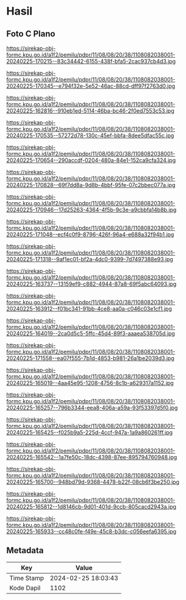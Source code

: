 # Hasil

## Foto C Plano

https://sirekap-obj-formc.kpu.go.id/a1f2/pemilu/pdpr/11/08/08/20/38/1108082038001-20240225-170215--83c34442-6155-438f-bfa5-2cac937cb4d3.jpg

https://sirekap-obj-formc.kpu.go.id/a1f2/pemilu/pdpr/11/08/08/20/38/1108082038001-20240225-170345--e794f32e-5e52-46ac-88cd-dff97f2763d0.jpg

https://sirekap-obj-formc.kpu.go.id/a1f2/pemilu/pdpr/11/08/08/20/38/1108082038001-20240225-162816--910eb1ed-5114-46ba-bc46-2f0ed7553c53.jpg

https://sirekap-obj-formc.kpu.go.id/a1f2/pemilu/pdpr/11/08/08/20/38/1108082038001-20240225-170535--57272d78-130c-45ef-bbfa-8dee5dfac55c.jpg

https://sirekap-obj-formc.kpu.go.id/a1f2/pemilu/pdpr/11/08/08/20/38/1108082038001-20240225-170654--290accdf-0204-480a-84e1-152ca9cfa324.jpg

https://sirekap-obj-formc.kpu.go.id/a1f2/pemilu/pdpr/11/08/08/20/38/1108082038001-20240225-170828--69f7dd8a-9d8b-4bbf-95fe-07c2bbec077a.jpg

https://sirekap-obj-formc.kpu.go.id/a1f2/pemilu/pdpr/11/08/08/20/38/1108082038001-20240225-170946--17d25263-4364-4f5b-9c3e-a9cbbfa14b8b.jpg

https://sirekap-obj-formc.kpu.go.id/a1f2/pemilu/pdpr/11/08/08/20/38/1108082038001-20240225-171048--ecf4c0f9-8796-426f-96a4-e688a32f94b1.jpg

https://sirekap-obj-formc.kpu.go.id/a1f2/pemilu/pdpr/11/08/08/20/38/1108082038001-20240225-171318--9af1ec01-bf2a-4dc0-9399-7d7497388e93.jpg

https://sirekap-obj-formc.kpu.go.id/a1f2/pemilu/pdpr/11/08/08/20/38/1108082038001-20240225-163737--13159ef9-c882-4944-87a8-69f5abc64093.jpg

https://sirekap-obj-formc.kpu.go.id/a1f2/pemilu/pdpr/11/08/08/20/38/1108082038001-20240225-163912--f01bc341-91bb-4ce8-aa0a-c046c03e1cf1.jpg

https://sirekap-obj-formc.kpu.go.id/a1f2/pemilu/pdpr/11/08/08/20/38/1108082038001-20240225-164019--2ca0d5c5-5ffc-45d4-89f3-aaaea538705d.jpg

https://sirekap-obj-formc.kpu.go.id/a1f2/pemilu/pdpr/11/08/08/20/38/1108082038001-20240225-171558--ea07f555-7b1d-4853-b981-26a1be2039d3.jpg

https://sirekap-obj-formc.kpu.go.id/a1f2/pemilu/pdpr/11/08/08/20/38/1108082038001-20240225-165019--4aa45e95-1208-4756-8c1b-a629317a1152.jpg

https://sirekap-obj-formc.kpu.go.id/a1f2/pemilu/pdpr/11/08/08/20/38/1108082038001-20240225-165257--796b3344-eea8-406a-a59a-93f53397d5f0.jpg

https://sirekap-obj-formc.kpu.go.id/a1f2/pemilu/pdpr/11/08/08/20/38/1108082038001-20240225-165425--f025b9a5-225d-4ccf-947a-1a9a860261ff.jpg

https://sirekap-obj-formc.kpu.go.id/a1f2/pemilu/pdpr/11/08/08/20/38/1108082038001-20240225-165542--1a7fe50c-18dc-4398-87ee-895794760948.jpg

https://sirekap-obj-formc.kpu.go.id/a1f2/pemilu/pdpr/11/08/08/20/38/1108082038001-20240225-165700--948bd79d-9368-4478-b22f-08cb6f3be250.jpg

https://sirekap-obj-formc.kpu.go.id/a1f2/pemilu/pdpr/11/08/08/20/38/1108082038001-20240225-165812--1d8146cb-9d01-401d-9ccb-805cacd2943a.jpg

https://sirekap-obj-formc.kpu.go.id/a1f2/pemilu/pdpr/11/08/08/20/38/1108082038001-20240225-165933--cc48c0fe-f49e-45c8-b3dc-c056eefa6395.jpg


## Metadata

| Key        | Value               |
| ---------- | ------------------- |
| Time Stamp | 2024-02-25 18:03:43 |
| Kode Dapil | 1102                |



